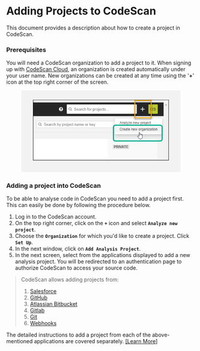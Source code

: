 # Adding Projects to CodeScan

This document provides a description about how to create a project in CodeScan.

### Prerequisites <a href="#prerequisities" id="prerequisities"></a>

You will need a CodeScan organization to add a project to it. When signing up with [CodeScan Cloud](https://www.codescan.io/products/cloud/), an organization is created automatically under your user name. New organizations can be created at any time using the '**+**' icon at the top right corner of the screen.

<figure><img src="../../../../.gitbook/assets/image (90) (1) (1) (1).png" alt=""><figcaption></figcaption></figure>

### Adding a project into CodeScan <a href="#adding-a-project-into-codescan" id="adding-a-project-into-codescan"></a>

To be able to analyse code in CodeScan you need to add a project first. This can easily be done by following the procedure below.

1. Log in to the CodeScan account.
2. On the top right corner, click on the **`+`** icon and select **`Analyze new project`**.
3. Choose the **`Organization`** for which you'd like to create a project. Click **`Set Up`**.
4. In the next window, click on **`Add Analysis Project`**.
5. In the next screen, select from the applications displayed to add a new analysis project. You will be redirected to an authentication page to authorize CodeScan to access your source code.

> CodeScan allows adding projects from:
>
> 1. [Salesforce](https://knowledgebase.autorabit.com/codescan/docs/adding-new-salesforce-project-to-codescan)
> 2. [GitHub](https://knowledgebase.autorabit.com/codescan/docs/add-a-project-to-codescan-from-github)
> 3. [Atlassian Bitbucket](https://knowledgebase.autorabit.com/codescan/docs/add-a-project-to-codescan-from-bitbucket)
> 4. [Gitlab](https://knowledgebase.autorabit.com/codescan/docs/add-a-project-to-codescan-from-gitlab)
> 5. [Git](https://knowledgebase.autorabit.com/codescan/docs/add-a-project-to-codescan-from-git)
> 6. [Webhooks](https://knowledgebase.autorabit.com/codescan/docs/codescan-webhooks)

The detailed instructions to add a project from each of the above-mentioned applications are covered separately. [\[Learn More](https://knowledgebase.autorabit.com/codescan/docs/adding-projects)]
